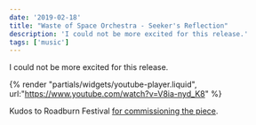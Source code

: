 ```yaml
---
date: '2019-02-18'
title: "Waste of Space Orchestra - Seeker's Reflection"
description: 'I could not be more excited for this release.'
tags: ['music']
---
```

I could not be more excited for this release.<!-- excerpt -->

{% render "partials/widgets/youtube-player.liquid", url:"https://www.youtube.com/watch?v=V8ia-nyd_K8" %}

Kudos to Roadburn Festival [for commissioning the piece](https://roadburn.com/premiere-waste-of-space-orchestra-seekers-reflection/).
